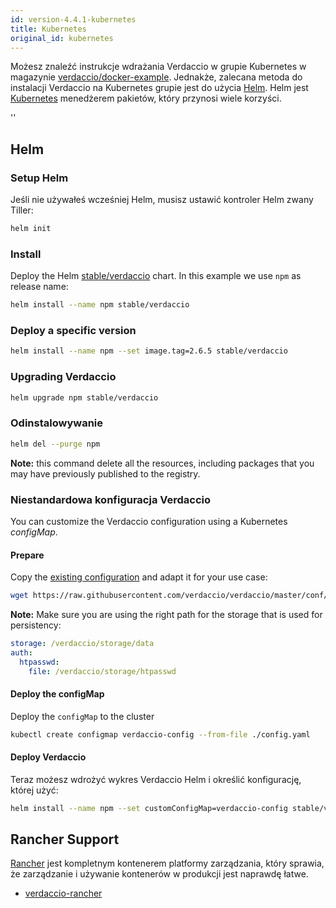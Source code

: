 ```yaml
---
id: version-4.4.1-kubernetes
title: Kubernetes
original_id: kubernetes
---
```


 Możesz znaleźć instrukcje wdrażania Verdaccio w grupie Kubernetes w magazynie [verdaccio/docker-example](https://github.com/verdaccio/docker-examples/tree/master/kubernetes-example). Jednakże, zalecana metoda do instalacji Verdaccio na Kubernetes grupie jest do użycia [Helm](https://helm.sh). Helm jest [Kubernetes](https://kubernetes.io) menedżerem pakietów, który przynosi wiele korzyści.

<div id="codefund">''</div>

## Helm

### Setup Helm

Jeśli nie używałeś wcześniej Helm, musisz ustawić kontroler Helm zwany Tiller:

```bash
helm init
```

### Install

Deploy the Helm [stable/verdaccio](https://github.com/kubernetes/charts/tree/master/stable/verdaccio) chart. In this example we use `npm` as release name:

```bash
helm install --name npm stable/verdaccio
```

### Deploy a specific version

```bash
helm install --name npm --set image.tag=2.6.5 stable/verdaccio
```

### Upgrading Verdaccio

```bash
helm upgrade npm stable/verdaccio
```

### Odinstalowywanie

```bash
helm del --purge npm
```

**Note:** this command delete all the resources, including packages that you may have previously published to the registry.


### Niestandardowa konfiguracja Verdaccio

You can customize the Verdaccio configuration using a Kubernetes *configMap*.

#### Prepare

Copy the [existing configuration](https://github.com/verdaccio/verdaccio/blob/master/conf/docker.yaml) and adapt it for your use case:

```bash
wget https://raw.githubusercontent.com/verdaccio/verdaccio/master/conf/docker.yaml -O config.yaml
```

**Note:** Make sure you are using the right path for the storage that is used for persistency:

```yaml
storage: /verdaccio/storage/data
auth:
  htpasswd:
    file: /verdaccio/storage/htpasswd
```

#### Deploy the configMap

Deploy the `configMap` to the cluster

```bash
kubectl create configmap verdaccio-config --from-file ./config.yaml
```

#### Deploy Verdaccio

Teraz możesz wdrożyć wykres Verdaccio Helm i określić konfigurację, której użyć:

```bash
helm install --name npm --set customConfigMap=verdaccio-config stable/verdaccio
```

## Rancher Support

[Rancher](http://rancher.com/) jest kompletnym kontenerem platformy zarządzania, który sprawia, że zarządzanie i używanie kontenerów w produkcji jest naprawdę łatwe.

* [verdaccio-rancher](https://github.com/lgaticaq/verdaccio-rancher)
